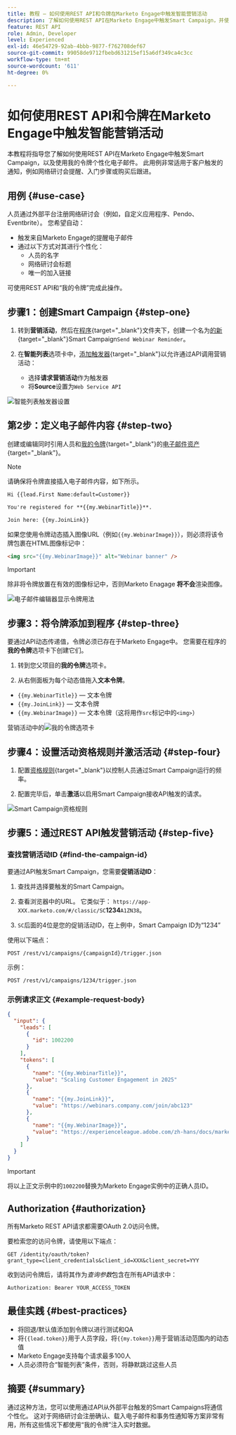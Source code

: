 ```yaml
---
title: 教程 — 如何使用REST API和令牌在Marketo Engage中触发智能营销活动
description: 了解如何使用REST API在Marketo Engage中触发Smart Campaign，并使用“我的令牌”个性化电子邮件。
feature: REST API
role: Admin, Developer
level: Experienced
exl-id: 46e54729-92ab-4bbb-9877-f762708def67
source-git-commit: 99058de9712fbebd631215ef15a6df349ca4c3cc
workflow-type: tm+mt
source-wordcount: '611'
ht-degree: 0%

---
```


# 如何使用REST API和令牌在Marketo Engage中触发智能营销活动

本教程将指导您了解如何使用REST API在Marketo Engage中触发Smart Campaign，以及使用我的令牌个性化电子邮件。 此用例非常适用于客户触发的通知，例如网络研讨会提醒、入门步骤或购买后跟进。

## 用例 {#use-case}

人员通过外部平台注册网络研讨会（例如，自定义应用程序、Pendo、Eventbrite）。 您希望自动：

* 触发来自Marketo Engage的提醒电子邮件
* 通过以下方式对其进行个性化：
   * 人员的名字
   * 网络研讨会标题
   * 唯一的加入链接

可使用REST API和“我的令牌”完成此操作。

## 步骤1：创建Smart Campaign {#step-one}

1. 转到&#x200B;**营销活动**，然后在[程序](https://experienceleague.adobe.com/zh-hans/docs/marketo/using/product-docs/core-marketo-concepts/programs/creating-programs/understanding-programs){target="_blank"}文件夹下，创建一个名为[的新](https://experienceleague.adobe.com/zh-hans/docs/marketo/using/product-docs/core-marketo-concepts/smart-campaigns/understanding-smart-campaigns){target="_blank"}Smart Campaign`Send Webinar Reminder`。

1. 在&#x200B;**智能列表**&#x200B;选项卡中，[添加触发器](https://experienceleague.adobe.com/zh-hans/docs/marketo/using/product-docs/core-marketo-concepts/smart-campaigns/creating-a-smart-campaign/define-smart-list-for-smart-campaign-trigger){target="_blank"}以允许通过API调用营销活动：

   * 选择&#x200B;**请求营销活动**&#x200B;作为触发器
   * 将&#x200B;**Source**&#x200B;设置为`Web Service API`

![智能列表触发器设置](assets/trigger-smart-campaign-rest-api-1.png)

## 第2步：定义电子邮件内容 {#step-two}

创建或编辑同时引用人员和[我的令牌](https://experienceleague.adobe.com/zh-hans/docs/marketo-developer/marketo/rest/assets/emails){target="_blank"}的[电子邮件资产](https://experienceleague.adobe.com/zh-hans/docs/marketo/using/product-docs/core-marketo-concepts/programs/tokens/managing-my-tokens){target="_blank"}。

>[!NOTE]
>
>请确保将令牌直接插入电子邮件内容，如下所示。

```html
Hi {{lead.First Name:default=Customer}}

You're registered for **{{my.WebinarTitle}}**.

Join here: {{my.JoinLink}}
```

如果您使用令牌动态插入图像URL（例如`{{my.WebinarImage}}`），则必须将该令牌包裹在HTML图像标记中：

```html
<img src="{{my.WebinarImage}}" alt="Webinar banner" />
```

>[!IMPORTANT]
>
>除非将令牌放置在有效的图像标记中，否则Marketo Enagage **将不会**&#x200B;渲染图像。

![电子邮件编辑器显示令牌用法](assets/trigger-smart-campaign-rest-api-2.png)

## 步骤3：将令牌添加到程序 {#step-three}

要通过API动态传递值，令牌必须已存在于Marketo Engage中。 您需要在程序的&#x200B;**我的令牌**&#x200B;选项卡下创建它们。

1. 转到您父项目的&#x200B;**我的令牌**&#x200B;选项卡。

2. 从右侧面板为每个动态值拖入&#x200B;**文本令牌**。

* `{{my.WebinarTitle}}` — 文本令牌
* `{{my.JoinLink}}` — 文本令牌
* `{{my.WebinarImage}}` — 文本令牌（这将用作`src`标记中的`<img>`）

营销活动中的![我的令牌选项卡](assets/trigger-smart-campaign-rest-api-3.png)

## 步骤4：设置活动资格规则并激活活动 {#step-four}

1. 配置[资格规则](https://experienceleague.adobe.com/zh-hans/docs/marketo/using/product-docs/core-marketo-concepts/smart-campaigns/using-smart-campaigns/edit-qualification-rules-in-a-smart-campaign){target="_blank"}以控制人员通过Smart Campaign运行的频率。

1. 配置完毕后，单击&#x200B;**激活**&#x200B;以启用Smart Campaign接收API触发的请求。

![Smart Campaign资格规则](assets/trigger-smart-campaign-rest-api-4.png)

## 步骤5：通过REST API触发营销活动 {#step-five}

### 查找营销活动ID {#find-the-campaign-id}

要通过API触发Smart Campaign，您需要&#x200B;**促销活动ID**：

1. 查找并选择要触发的Smart Campaign。

1. 查看浏览器中的URL。 它类似于： `https://app-XXX.marketo.com/#/classic/SC`**1234**`A1ZN38`。

1. `SC`后面的4位是您的促销活动ID，在上例中，Smart Campaign ID为“1234”

使用以下端点：

```
POST /rest/v1/campaigns/{campaignId}/trigger.json
```

示例：

```
POST /rest/v1/campaigns/1234/trigger.json
```

### 示例请求正文 {#example-request-body}

```json
{
  "input": {
    "leads": [
      {
        "id": 1002200
      }
    ],
    "tokens": [
      {
        "name": "{{my.WebinarTitle}}",
        "value": "Scaling Customer Engagement in 2025"
      },
      {
        "name": "{{my.JoinLink}}",
        "value": "https://webinars.company.com/join/abc123"
      },
      {
        "name": "{{my.WebinarImage}}",
        "value": "https://experienceleague.adobe.com/zh-hans/docs/marketo-learn/tutorials/events/media_1c6f338a518ada11550084c8ab3a6bbf554ff6eac.jpeg"
      }
    ]
  }
}
```

>[!IMPORTANT]
>
>将以上正文示例中的`1002200`替换为Marketo Engage实例中的正确人员ID。

## Authorization {#authorization}

所有Marketo REST API请求都需要OAuth 2.0访问令牌。

要检索您的访问令牌，请使用以下端点：

```
GET /identity/oauth/token?grant_type=client_credentials&client_id=XXX&client_secret=YYY
```

收到访问令牌后，请将其作为&#x200B;_查询参数_&#x200B;包含在所有API请求中：

```
Authorization: Bearer YOUR_ACCESS_TOKEN
```

## 最佳实践 {#best-practices}

* 将回退/默认值添加到令牌以进行测试和QA
* 将`{{lead.token}}`用于人员字段，将`{{my.token}}`用于营销活动范围内的动态值
* Marketo Engage支持每个请求最多100人
* 人员必须符合“智能列表”条件，否则，将静默跳过这些人员

## 摘要 {#summary}

通过这种方法，您可以使用通过API从外部平台触发的Smart Campaigns将通信个性化。 这对于网络研讨会注册确认、载入电子邮件和事务性通知等方案非常有用，所有这些情况下都使用“我的令牌”注入实时数据。
